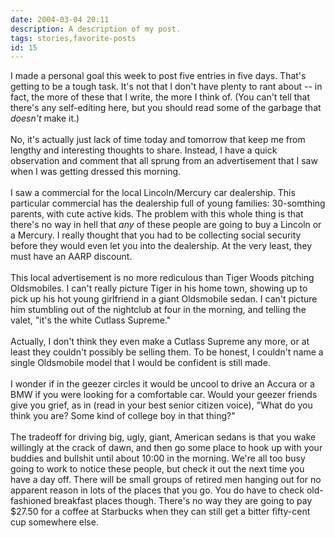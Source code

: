 ```yaml
---
date: 2004-03-04 20:11
description: A description of my post.
tags: stories,favorite-posts
id: 15
---
```

I made a personal goal this week to post five entries in five days.  That's getting to be a tough task.  It's not that I don't have plenty to rant about -- in fact, the more of these that I write, the more I think of.  (You can't tell that there's any self-editing here, but you should read some of the garbage that <i>doesn't </i>make it.)<br />
<br />
No, it's actually just lack of time today and tomorrow that keep me from lengthy and interesting thoughts to share.  Instead, I have a quick observation and comment that all sprung from an advertisement that I saw when I was getting dressed this morning.<br />
<br />
I saw a commercial for the local Lincoln/Mercury car dealership.  This particular commercial has the dealership full of young families:  30-somthing parents, with cute active kids.  The problem with this whole thing is that there's no way in hell that <i>any </i>of these people are going to buy a Lincoln or a Mercury.  I really thought that you had to be collecting social security before they would even let you into the dealership.  At the very least, they must have an AARP discount.<br />
<br />
This local advertisement is no more rediculous than Tiger Woods pitching Oldsmobiles.  I can't really picture Tiger in his home town, showing up to pick up his hot young girlfriend in a giant Oldsmobile sedan.  I can't picture him stumbling out of the nightclub at four in the morning, and telling the valet, "it's the white Cutlass Supreme."<br />
<br />
Actually, I don't think they even make a Cutlass Supreme any more, or at least they couldn't possibly be selling them.  To be honest, I couldn't name a single Oldsmobile model that I would be confident is still made.<br />
<br />
I wonder if in the geezer circles it would be uncool to drive an Accura or a BMW if you were looking for a comfortable car.  Would your geezer friends give you grief, as in (read in your best senior citizen voice), "What do you think you are?  Some kind of college boy in that thing?"  <br />
<br />
The tradeoff for driving big, ugly, giant, American sedans is that you wake willingly at the crack of dawn, and then go some place to hook up with your buddies and bullshit until about 10:00 in the morning.  We're all too busy going to work to notice these people, but check it out the next time you have a day off.  There will be small groups of retired men hanging out for no apparent reason in lots of the places that you go.  You do have to check old-fashioned breakfast places though.  There's no way they are going to pay $27.50 for a coffee at Starbucks when they can still get a bitter fifty-cent cup somewhere else.
